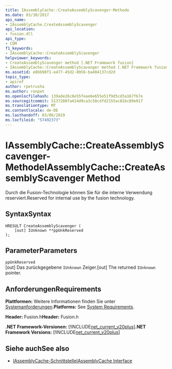 ```yaml
---
title: IAssemblyCache::CreateAssemblyScavenger-Methode
ms.date: 03/30/2017
api_name:
- IAssemblyCache.CreateAssemblyScavenger
api_location:
- fusion.dll
api_type:
- COM
f1_keywords:
- IAssemblyCache::CreateAssemblyScavenger
helpviewer_keywords:
- CreateAssemblyScavenger method [.NET Framework fusion]
- IAssemblyCache::CreateAssemblyScavanger method [.NET Framework fusion]
ms.assetid: e8bb98f1-e477-45d2-8956-ba404137cd2d
topic_type:
- apiref
author: rpetrusha
ms.author: ronpet
ms.openlocfilehash: 139ade26c8e55feae6e655e51f9d5cd3a167f67e
ms.sourcegitcommit: 5137208fa414d9ca3c58cdfd2155ac81bc89e917
ms.translationtype: MT
ms.contentlocale: de-DE
ms.lasthandoff: 03/06/2019
ms.locfileid: "57492373"
---
```

# <a name="iassemblycachecreateassemblyscavenger-method"></a><span data-ttu-id="97be2-102">IAssemblyCache::CreateAssemblyScavenger-Methode</span><span class="sxs-lookup"><span data-stu-id="97be2-102">IAssemblyCache::CreateAssemblyScavenger Method</span></span>
<span data-ttu-id="97be2-103">Durch die Fusion-Technologie können Sie für die interne Verwendung reserviert.</span><span class="sxs-lookup"><span data-stu-id="97be2-103">Reserved for internal use by the fusion technology.</span></span>  
  
## <a name="syntax"></a><span data-ttu-id="97be2-104">Syntax</span><span class="sxs-lookup"><span data-stu-id="97be2-104">Syntax</span></span>  
  
```  
HRESULT CreateAssemblyScavenger (  
    [out] IUnknown **ppUnkReserved  
);  
```  
  
## <a name="parameters"></a><span data-ttu-id="97be2-105">Parameter</span><span class="sxs-lookup"><span data-stu-id="97be2-105">Parameters</span></span>  
 `ppUnkReserved`  
 <span data-ttu-id="97be2-106">[out] Das zurückgegebene `IUnknown` Zeiger.</span><span class="sxs-lookup"><span data-stu-id="97be2-106">[out] The returned `IUnknown` pointer.</span></span>  
  
## <a name="requirements"></a><span data-ttu-id="97be2-107">Anforderungen</span><span class="sxs-lookup"><span data-stu-id="97be2-107">Requirements</span></span>  
 <span data-ttu-id="97be2-108">**Plattformen:** Weitere Informationen finden Sie unter [Systemanforderungen](../../../../docs/framework/get-started/system-requirements.md).</span><span class="sxs-lookup"><span data-stu-id="97be2-108">**Platforms:** See [System Requirements](../../../../docs/framework/get-started/system-requirements.md).</span></span>  
  
 <span data-ttu-id="97be2-109">**Header:** Fusion.h</span><span class="sxs-lookup"><span data-stu-id="97be2-109">**Header:** Fusion.h</span></span>  
  
 <span data-ttu-id="97be2-110">**.NET Framework-Versionen:** [!INCLUDE[net_current_v20plus](../../../../includes/net-current-v20plus-md.md)]</span><span class="sxs-lookup"><span data-stu-id="97be2-110">**.NET Framework Versions:** [!INCLUDE[net_current_v20plus](../../../../includes/net-current-v20plus-md.md)]</span></span>  
  
## <a name="see-also"></a><span data-ttu-id="97be2-111">Siehe auch</span><span class="sxs-lookup"><span data-stu-id="97be2-111">See also</span></span>
- [<span data-ttu-id="97be2-112">IAssemblyCache-Schnittstelle</span><span class="sxs-lookup"><span data-stu-id="97be2-112">IAssemblyCache Interface</span></span>](../../../../docs/framework/unmanaged-api/fusion/iassemblycache-interface.md)
